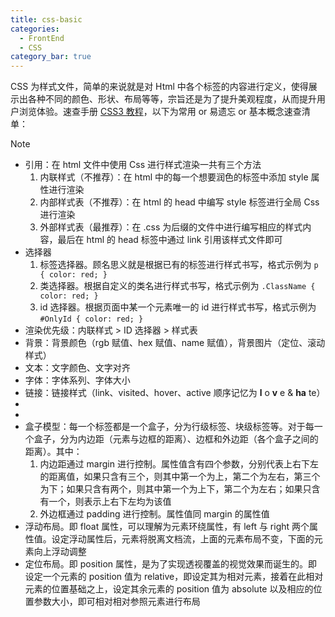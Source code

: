 ```yaml
---
title: css-basic
categories: 
  - FrontEnd
  - CSS
category_bar: true
---
```


CSS 为样式文件，简单的来说就是对 Html 中各个标签的内容进行定义，使得展示出各种不同的颜色、形状、布局等等，宗旨还是为了提升美观程度，从而提升用户浏览体验。速查手册 [CSS3 教程](https://www.runoob.com/css3/css3-tutorial.html)，以下为常用 or 易遗忘 or 基本概念速查清单：

> [!note]
>
> - 引用：在 html 文件中使用 Css 进行样式渲染一共有三个方法
>     1. 内联样式（不推荐）：在 html 中的每一个想要润色的标签中添加 style 属性进行渲染
>     2. 内部样式表（不推荐）：在 html 的 head 中编写 style 标签进行全局 Css 进行渲染
>     3. 外部样式表（最推荐）：在 .css 为后缀的文件中进行编写相应的样式内容，最后在 html 的 head 标签中通过 link 引用该样式文件即可
> - 选择器
>     1. 标签选择器。顾名思义就是根据已有的标签进行样式书写，格式示例为 `p { color: red; }`
>     2. 类选择器。根据自定义的类名进行样式书写，格式示例为 `.ClassName { color: red; }`
>     3. id 选择器。根据页面中某一个元素唯一的 id 进行样式书写，格式示例为 `#OnlyId { color: red; }`
> - 渲染优先级：内联样式 > ID 选择器 > 样式表
> - 背景：背景颜色（rgb 赋值、hex 赋值、name 赋值），背景图片（定位、滚动样式）
> - 文本：文字颜色、文字对齐
> - 字体：字体系列、字体大小
> - 链接：链接样式（link、visited、hover、active 顺序记忆为 **l** o **v** e & **ha** te）
> - 
> - 
> - 盒子模型：每一个标签都是一个盒子，分为行级标签、块级标签等。对于每一个盒子，分为内边距（元素与边框的距离）、边框和外边距（各个盒子之间的距离）。其中：
>     1. 内边距通过 margin 进行控制。属性值含有四个参数，分别代表上右下左的距离值，如果只含有三个，则其中第一个为上，第二个为左右，第三个为下；如果只含有两个，则其中第一个为上下，第二个为左右；如果只含有一个，则表示上右下左均为该值
>     2. 外边框通过 padding 进行控制。属性值同 margin 的属性值
> - 浮动布局。即 float 属性，可以理解为元素环绕属性，有 left 与 right 两个属性值。设定浮动属性后，元素将脱离文档流，上面的元素布局不变，下面的元素向上浮动调整
> - 定位布局。即 position 属性，是为了实现透视覆盖的视觉效果而诞生的。即设定一个元素的 position 值为 relative，即设定其为相对元素，接着在此相对元素的位置基础之上，设定其余元素的 position 值为 absolute 以及相应的位置参数大小，即可相对相对参照元素进行布局